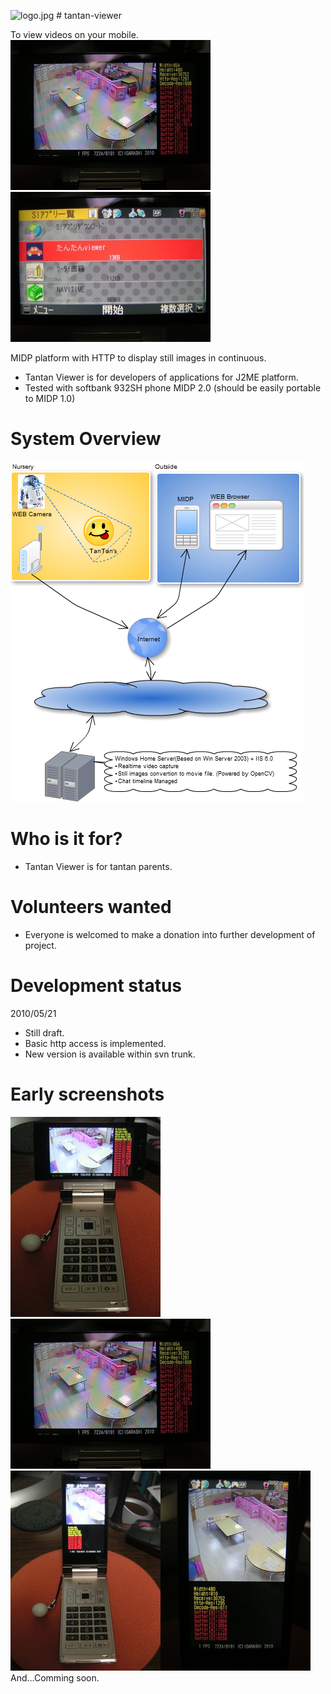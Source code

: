 
![logo.jpg](https://github.com/igasoft/tantan-viewer/blob/master/website/website/logo.jpg) # tantan-viewer

To view videos on your mobile.
![landscape.jpg](https://github.com/igasoft/tantan-viewer/blob/master/website/landscape.jpg)![menu.jpg](https://github.com/igasoft/tantan-viewer/blob/master/website/menu.jpg)

MIDP platform with HTTP to display still images in continuous.
* Tantan Viewer is for developers of applications for J2ME platform.
* Tested with softbank 932SH phone MIDP 2.0 (should be easily portable to MIDP 1.0)

# System Overview
![TANTANViewOverView.png](https://github.com/igasoft/tantan-viewer/blob/master/website/TANTANViewOverView.png)

# Who is it for?
* Tantan Viewer is for tantan parents.

# Volunteers wanted
* Everyone is welcomed to make a donation into further development of project.

# Development status
2010/05/21
* Still draft.
* Basic http access is implemented.
* New version is available within svn trunk.

# Early screenshots
![landscape_all.jpg](https://github.com/igasoft/tantan-viewer/blob/master/website/landscape_all.jpg)![landscape.jpg](https://github.com/igasoft/tantan-viewer/blob/master/website/landscape.jpg)![portrait_all.jpg](https://github.com/igasoft/tantan-viewer/blob/master/website/portrait_all.jpg)![portrait.jpg](https://github.com/igasoft/tantan-viewer/blob/master/website/portrait.jpg)
And...Comming soon.
